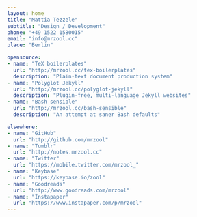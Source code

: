 ```yaml
---
layout: home
title: "Mattia Tezzele"
subtitle: "Design / Development"
phone: "+49 1522 1580015" 
email: "info@mrzool.cc"
place: "Berlin"

opensource:
- name: "TeX boilerplates"
  url: "http://mrzool.cc/tex-boilerplates"
  description: "Plain-text document production system"
- name: "Polyglot Jekyll"
  url: "http://mrzool.cc/polyglot-jekyll"
  description: "Plugin-free, multi-language Jekyll websites"
- name: "Bash sensible"
  url: "http://mrzool.cc/bash-sensible"
  description: "An attempt at saner Bash defaults"

elsewhere:
- name: "GitHub"
  url: "http://github.com/mrzool"
- name: "Tumblr"
  url: "http://notes.mrzool.cc"
- name: "Twitter"
  url: "https://mobile.twitter.com/mrzool_"
- name: "Keybase"
  url: "https://keybase.io/zool"
- name: "Goodreads"
  url: "http://www.goodreads.com/mrzool" 
- name: "Instapaper"
  url: "https://www.instapaper.com/p/mrzool"
---
```


